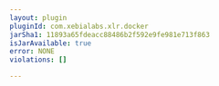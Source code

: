 ```yaml
---
layout: plugin
pluginId: com.xebialabs.xlr.docker
jarSha1: 11893a65fdeacc88486b2f592e9fe981e713f863
isJarAvailable: true
error: NONE
violations: []

---
```

